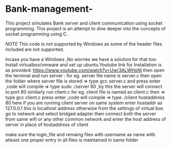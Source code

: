 # Bank-management-
This project simulates Bank server and client communication using socket programming. This project is an attempt to dive deeper into the concepts of socket programming using C.

*NOTE*
This code is not supported by Windows as some of the header files included are not supported.

Incase you have a Windows ,No worries we have a solution for that too:
  Install virtualbox/vmware and set up ubuntu.Youtube link for Installation is as provided:
  https://www.youtube.com/watch?v=Uwr3ALWHsNI 
  then open the terminal and run server :
    for eg. server file name is server.c then
    open the folder where server file is stored 
      =>  type gcc server.c and press enter ,code will compile
      =>  type sudo ./server 80 ,by this the server will connect to port 80
  similarly run client.c 
    for eg. client file is named as client.c then 
      => type gcc client.c press enter ,code will compile 
      => type ./client hostaddress 80
        here if you are running client server on same system enter hostaddr as 127.0.0.1 this is localhost address
        otherwise from the settings of virtual box go to network and select bridged adapter 
        then connect both the server from same wifi or any other common network  and enter the host address of server in place of hostaddress of client

make sure the login_file and remaing files with username as name with atleast one proper entry in all files is maintained in same folder
    
      
  
